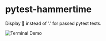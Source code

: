 # pytest-hammertime
Display 🔨 instead of '.' for passed pytest tests.

![Terminal Demo](https://raw.githubusercontent.com/zhammer/pytest-hammertime/master/docs/terminal-demo.gif)
